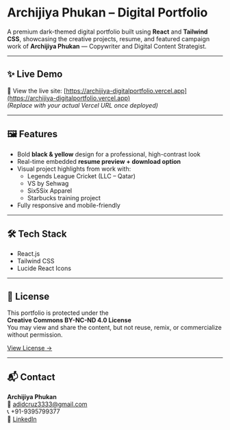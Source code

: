 # Archijiya Phukan – Digital Portfolio

A premium dark-themed digital portfolio built using **React** and **Tailwind CSS**, showcasing the creative projects, resume, and featured campaign work of **Archijiya Phukan** — Copywriter and Digital Content Strategist.

---

## ✨ Live Demo

🚀 View the live site: [https://archijiya-digitalportfolio.vercel.app](https://archijiya-digitalportfolio.vercel.app)  
*(Replace with your actual Vercel URL once deployed)*

---

## 🖼️ Features

- Bold **black & yellow** design for a professional, high-contrast look  
- Real-time embedded **resume preview + download option**  
- Visual project highlights from work with:
  - Legends League Cricket (LLC – Qatar)
  - VS by Sehwag
  - Six5Six Apparel
  - Starbucks training project
- Fully responsive and mobile-friendly

---

## 🛠️ Tech Stack

- React.js
- Tailwind CSS
- Lucide React Icons

---

## 🧾 License

This portfolio is protected under the  
**Creative Commons BY-NC-ND 4.0 License**  
You may view and share the content, but not reuse, remix, or commercialize without permission.

[View License →](./LICENSE)

---

## 📬 Contact

**Archijiya Phukan**  
📧 adidcruz3333@gmail.com  
📞 +91-9395799377  
🔗 [LinkedIn](https://www.linkedin.com/in/archijiya-phukan-759352140/)
